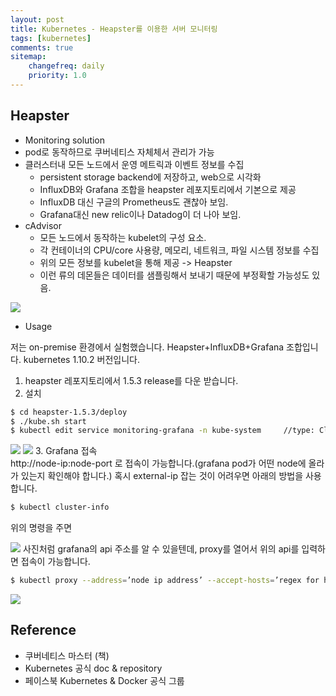 ```yaml
---
layout: post
title: Kubernetes - Heapster를 이용한 서버 모니터링
tags: [kubernetes]
comments: true
sitemap:
    changefreq: daily
    priority: 1.0
---
```

## Heapster
* Monitoring solution
* pod로 동작하므로 쿠버네티스 자체체서 관리가 가능
* 클러스터내 모든 노드에서 운영 메트릭과 이벤트 정보를 수집
    * persistent storage backend에 저장하고, web으로 시각화
    * InfluxDB와 Grafana 조합을 heapster 레포지토리에서 기본으로 제공
    * InfluxDB 대신 구글의 Prometheus도 괜찮아 보임.
    * Grafana대신 new relic이나 Datadog이 더 나아 보임.
* cAdvisor
    * 모든 노드에서 동작하는 kubelet의 구성 요소.
    * 각 컨테이너의 CPU/core 사용량, 메모리, 네트워크, 파일 시스템 정보를 수집
    * 위의 모든 정보를 kubelet을 통해 제공 -> Heapster
    * 이런 류의 데몬들은 데이터를 샘플링해서 보내기 때문에 부정확할 가능성도 있음.

![](https://user-images.githubusercontent.com/30650374/50908860-f4a5ad00-146d-11e9-838f-404de9918c27.jpg)

* Usage

저는 on-premise 환경에서 실험했습니다. Heapster+InfluxDB+Grafana 조합입니다.
kubernetes 1.10.2 버전입니다. 
1. heapster 레포지토리에서 1.5.3 release를 다운 받습니다.
2. 설치 
```bash
$ cd heapster-1.5.3/deploy
$ ./kube.sh start
$ kubectl edit service monitoring-grafana -n kube-system     //type: ClusterIP를 type: NodePort로 변경합니다.
```

![](https://user-images.githubusercontent.com/30650374/50908904-025b3280-146e-11e9-9d47-f598dc18719f.jpg)
![](https://user-images.githubusercontent.com/30650374/50908914-05562300-146e-11e9-8780-f3f59a1fe628.jpg)
3. Grafana 접속<br>
http://node-ip:node-port 로 접속이 가능합니다.(grafana pod가 어떤 node에 올라가 있는지 확인해야 합니다.)
혹시 external-ip 잡는 것이 어려우면 아래의 방법을 사용합니다. <br>
```bash
$ kubectl cluster-info
```
위의 명령을 주면<br>

![](https://user-images.githubusercontent.com/30650374/50908894-fd967e80-146d-11e9-802b-c951311db827.jpg)
사진처럼 grafana의 api 주소를 알 수 있을텐데, proxy를 열어서 위의 api를 입력하면 접속이 가능합니다.
```bash
$ kubectl proxy --address=’node ip address’ --accept-hosts=’regex for hosts that the proxy should accept’ --port=’node port’   // proxy 여는 방법
```

![](https://user-images.githubusercontent.com/30650374/50908882-f96a6100-146d-11e9-931a-76d954f93bb6.jpg)

## Reference
* 쿠버네티스 마스터 (책)
* Kubernetes 공식 doc & repository
* 페이스북 Kubernetes & Docker 공식 그룹
